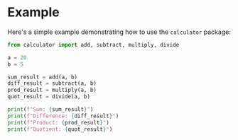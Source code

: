 # Example

Here's a simple example demonstrating how to use the `calculator` package:

```python
from calculator import add, subtract, multiply, divide

a = 20
b = 5

sum_result = add(a, b)
diff_result = subtract(a, b)
prod_result = multiply(a, b)
quot_result = divide(a, b)

print(f"Sum: {sum_result}")
print(f"Difference: {diff_result}")
print(f"Product: {prod_result}")
print(f"Quotient: {quot_result}")
```
